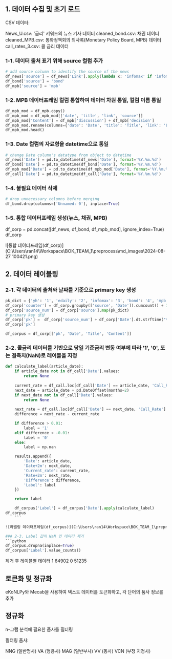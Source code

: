 ## 1. 데이터 수집 및 초기 로드
CSV 데이터:

News_U.csv: '금리' 키워드의 뉴스 기사 데이터
cleaned_bond.csv: 채권 데이터
cleaned_MPB.csv: 통화정책회의 의사록(Monetary Policy Board, MPB) 데이터
call_rates_3.csv: 콜 금리 데이터

 ### 1-1. 데이터 출처 표기 위해 source 컬럼 추가
```python
# add source column to identify the source of the news
df_news['source'] = df_news['Link'].apply(lambda x: 'infomax' if 'infomax' in x else ('edaily' if 'edaily' in x else 'yh' if 'yna' in x else None))
df_bond['source'] = 'bond'
df_mpb['source'] = 'mpb'
```

### 1-2. MPB 데이터프레임 컬럼 통합하여 데이터 차원 통일, 컬럼 이름 통일
```python
df_mpb_mod = df_mpb.copy()
df_mpb_mod = df_mpb_mod[['date', 'title', 'link', 'source']]
df_mpb_mod['Content'] = df_mpb['discussion'] + df_mpb['decision']
df_mpb_mod.rename(columns={'date': 'Date', 'title': 'Title', 'link': 'Link'}, inplace=True)
df_mpb_mod.head()
```

### 1-3. Date 컬럼의 자료형을 datetime으로 통일
```python
# change Date column's datatype from object to datetime
df_news['Date'] = pd.to_datetime(df_news['Date'], format='%Y.%m.%d')
df_bond['Date'] = pd.to_datetime(df_bond['Date'], format='%Y.%m.%d')
df_mpb_mod['Date'] = pd.to_datetime(df_mpb_mod['Date'], format='%Y.%m.%d')
df_call['Date'] = pd.to_datetime(df_call['Date'], format='%Y.%m.%d')
```

### 1-4. 불필요 데이터 삭제
```python
# drop unnecessary columns before merging
df_bond.drop(columns=['Unnamed: 0'], inplace=True)
```

### 1-5. 통합 데이터프레임 생성(뉴스, 채권, MPB)
df_corp = pd.concat([df_news, df_bond, df_mpb_mod], ignore_index=True)
df_corp

![통합 데이터프레임(df_corp)](C:\Users\ran14\Workspace\BOK_TEAM_1\preprocess\md_images\2024-08-27 100421.png)
## 2. 데이터 레이블링

### 2-1. 각 데이터의 출처와 날짜를 기준으로 primary key 생성
```python
pk_dict = {'yh': '1', 'edaily': '2', 'infomax': '3', 'bond': '4', 'mpb': '5'}
df_corp['counter'] = df_corp.groupby(['source', 'Date']).cumcount() + 1
df_corp['source_num'] = df_corp['source'].map(pk_dict)
# primary key 생성
df_corp['pk'] =  df_corp['source_num'] + df_corp['Date'].dt.strftime('%Y%m%d') + df_corp['counter'].apply(lambda x: f'{x:03}')
df_corp['pk']

df_corpus = df_corp[['pk', 'Date', 'Title', 'Content']]
```

### 2-2. 콜금리 데이터를 기반으로 당일 기준금리 변동 여부에 따라 '1', '0', 또는 결측치(NaN)로 레이블을 지정
```python
def calculate_label(article_date):
    if article_date not in df_call['Date'].values:
        return None
    
    current_rate = df_call.loc[df_call['Date'] == article_date, 'Call_Rate'].values[0]
    next_date = article_date + pd.DateOffset(months=2)
    if next_date not in df_call['Date'].values:
        return None
    
    next_rate = df_call.loc[df_call['Date'] == next_date, 'Call_Rate'].values[0]
    difference = next_rate - current_rate

    if difference > 0.01:
        label = '1'
    elif difference < -0.01:
        label = '0'
    else:
        label = np.nan

    results.append({
        'Date': article_date,
        'Date+2m': next_date,
        'Current_rate': current_rate,
        'Rate+2m': next_rate,
        'Difference': difference,
        'Label': label
    })

    return label

    df_corpus['Label'] = df_corpus['Date'].apply(calculate_label)
df_corpus
    ```

![라벨링 데이터프레임(df_corpus)](C:\Users\ran14\Workspace\BOK_TEAM_1\preprocess\md_images\lbdf 2024-08-27 100610.png)

### 2-3. Label 값이 NaN 인 데이터 제거
```python
df_corpus.dropna(inplace=True)
df_corpus['Label'].value_counts()
```
제거 후 레이블별 데이터
1    64902
0    51235


## 토큰화 및 정규화
eKoNLPy와 Mecab을 사용하여 텍스트 데이터를 토큰화하고, 각 단어의 품사 정보를 추가


## 정규화
n-그램 분석에 필요한 품사를 필터링

필터링 품사:

NNG (일반명사)
VA (형용사)
MAG (일반부사)
VV (동사)
VCN (부정 지정사)